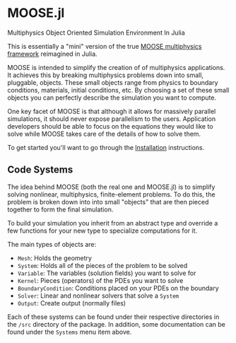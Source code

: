 # MOOSE.jl

Multiphysics Object Oriented Simulation Environment In Julia

This is essentially a "mini" version of the true [MOOSE multiphysics framework](http://mooseframework.org) reimagined in Julia.

MOOSE is intended to simplify the creation of of multiphysics applications.  It achieves this by breaking multiphysics problems down into small, pluggable, objects.  These small objects range from physics to boundary conditions, materials, initial conditions, etc.  By choosing a set of these small objects you can perfectly describe the simulation you want to compute.

One key facet of MOOSE is that although it allows for massively parallel simulations, it should never expose parallelism to the users.  Application developers should be able to focus on the equations they would like to solve while MOOSE takes care of the details of how to solve them.

To get started you'll want to go through the [Installation](installation.md) instructions.

## Code Systems

The idea behind MOOSE (both the real one and MOOSE.jl) is to simplify solving nonlinear, multiphysics, finite-element problems.  To do this, the problem is broken down into into small "objects" that are then pieced together to form the final simulation.

To build your simulation you inherit from an abstract type and override a few functions for your new type to specialize computations for it.

The main types of objects are:

  - `Mesh`: Holds the geometry
  - `System`: Holds all of the pieces of the problem to be solved
  - `Variable`: The variables (solution fields) you want to solve for
  - `Kernel`: Pieces (operators) of the PDEs you want to solve
  - `BoundaryCondition`: Conditions placed on your PDEs on the boundary
  - `Solver`: Linear and nonlinear solvers that solve a `System`
  - `Output`: Create output (normally files)

Each of these systems can be found under their respective directories in the `/src` directory of the package.  In addition, some documentation can be found under the `Systems` menu item above.